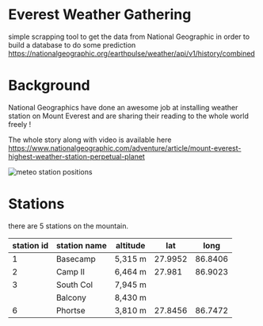 # Everest Weather Gathering
simple scrapping tool to get the data from National Geographic in order to build a database to do some prediction
https://nationalgeographic.org/earthpulse/weather/api/v1/history/combined

# Background
National Geographics have done an awesome job at installing weather station on Mount Everest and are sharing their reading to the whole world freely !

The whole story along with video is available here
https://www.nationalgeographic.com/adventure/article/mount-everest-highest-weather-station-perpetual-planet

![meteo station positions](https://www.nationalgeographic.com/interactive-assets/nggraphics/ngadventure-1906-ngs-everest-map/build-2019-06-12_14-59-00/ngm-assets/img/ngadventure-1906-ngs-everest-map_ai2html-mobile.jpg)

# Stations
there are 5 stations on the mountain.

| station id | station name | altitude |   lat   |   long  |
|------------|--------------|----------|---------|---------|
|      1     | Basecamp     | 5,315 m  | 27.9952 | 86.8406 |
|      2     | Camp II      | 6,464 m  | 27.981  | 86.9023 |
|      3     | South Col    | 7,945 m  |         |         |
|            | Balcony      | 8,430 m  |         |         |
|      6     | Phortse      | 3,810 m  | 27.8456 | 86.7472 |

